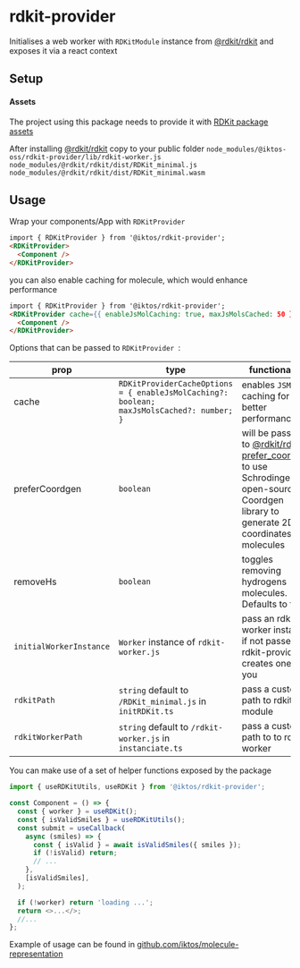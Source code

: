 # rdkit-provider

Initialises a web worker with `RDKitModule` instance from [@rdkit/rdkit](https://github.com/rdkit/rdkit-js) and exposes it via a react context

## Setup

#### Assets

The project using this package needs to provide it with [RDKit package assets](https://github.com/rdkit/rdkit/tree/master/Code/MinimalLib#using-the-rdkit-package-assets)

After installing [@rdkit/rdkit](https://github.com/rdkit/rdkit-js) copy to your public folder
`node_modules/@iktos-oss/rdkit-provider/lib/rdkit-worker.js`
`node_modules/@rdkit/rdkit/dist/RDKit_minimal.js`
`node_modules/@rdkit/rdkit/dist/RDKit_minimal.wasm`

## Usage

Wrap your components/App with `RDKitProvider`

```html
import { RDKitProvider } from '@iktos/rdkit-provider';
<RDKitProvider>
  <Component />
</RDKitProvider>
```

you can also enable caching for molecule, which would enhance performance

```html
import { RDKitProvider } from '@iktos/rdkit-provider';
<RDKitProvider cache={{ enableJsMolCaching: true, maxJsMolsCached: 50 }}>
  <Component />
</RDKitProvider>
```

Options that can be passed to `RDKitProvider `:

| prop                    | type                                                                                      | functionality                                                                                                                                                                                                                        | required/optional |
| ----------------------- | ----------------------------------------------------------------------------------------- | ------------------------------------------------------------------------------------------------------------------------------------------------------------------------------------------------------------------------------------ | ----------------- |
| cache                   | `RDKitProviderCacheOptions = { enableJsMolCaching?: boolean; maxJsMolsCached?: number; }` | enables `JSMol` caching for better performance                                                                                                                                                                                       | optional          |
| preferCoordgen          | `boolean`                                                                                 | will be passed to [@rdkit/rdkitjs prefer_coordgen](https://docs.rdkitjs.com/interfaces/RDKitModule.html#prefer_coordgen.prefer_coordgen-1) to use Schrodinger’s open-source Coordgen library to generate 2D coordinates of molecules | optional          |
| removeHs                | `boolean`                                                                                 | toggles removing hydrogens molecules. Defaults to true                                                                                                                                                                               | optional          |
| `initialWorkerInstance` | `Worker` instance of `rdkit-worker.js`                                                    | pass an rdkit worker instance, if not passed rdkit-provider creates one for you                                                                                                                                                      | optional          |
| `rdkitPath`             | `string` default to `/RDKit_minimal.js` in `initRDKit.ts`                                 | pass a custom path to rdkit module                                                                                                                                                                                                   | optional          |
| `rdkitWorkerPath`       | `string` default to `/rdkit-worker.js` in `instanciate.ts`                                | pass a custom path to to rdkit worker                                                                                                                                                                                                | optional          |

You can make use of a set of helper functions exposed by the package

```js
import { useRDKitUtils, useRDKit } from '@iktos/rdkit-provider';

const Component = () => {
  const { worker } = useRDKit();
  const { isValidSmiles } = useRDKitUtils();
  const submit = useCallback(
    async (smiles) => {
      const { isValid } = await isValidSmiles({ smiles });
      if (!isValid) return;
      // ...
    },
    [isValidSmiles],
  );

  if (!worker) return 'loading ...';
  return <>...</>;
  //...
};
```

Example of usage can be found in [github.com/iktos/molecule-representation](github.com/iktos/molecule-representation)
